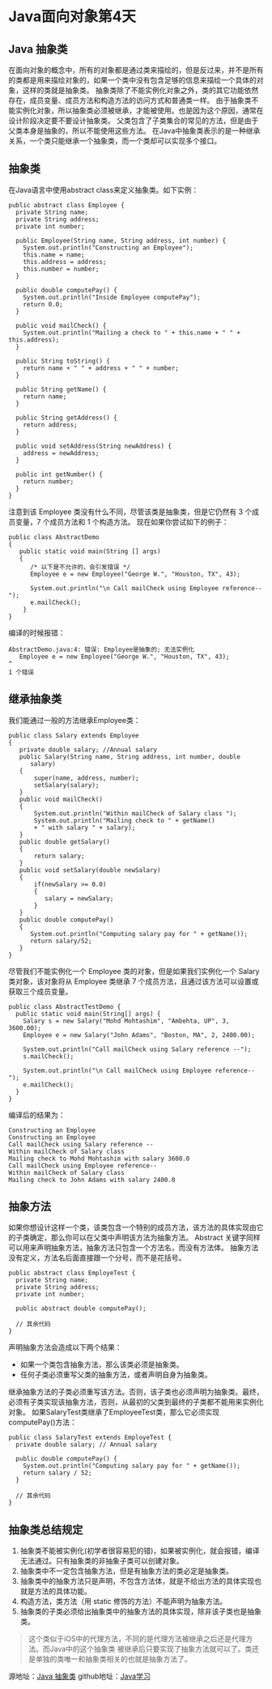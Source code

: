 # Java面向对象第4天
## Java 抽象类
在面向对象的概念中，所有的对象都是通过类来描绘的，但是反过来，并不是所有的类都是用来描绘对象的，如果一个类中没有包含足够的信息来描绘一个具体的对象，这样的类就是抽象类。
抽象类除了不能实例化对象之外，类的其它功能依然存在，成员变量、成员方法和构造方法的访问方式和普通类一样。
由于抽象类不能实例化对象，所以抽象类必须被继承，才能被使用。也是因为这个原因，通常在设计阶段决定要不要设计抽象类。
父类包含了子类集合的常见的方法，但是由于父类本身是抽象的，所以不能使用这些方法。
在Java中抽象类表示的是一种继承关系，一个类只能继承一个抽象类，而一个类却可以实现多个接口。

## 抽象类
在Java语言中使用abstract class来定义抽象类。如下实例：
```
public abstract class Employee {
  private String name;
  private String address;
  private int number;

  public Employee(String name, String address, int number) {
    System.out.println("Constructing an Employee");
    this.name = name;
    this.address = address;
    this.number = number;
  }

  public double computePay() {
    System.out.println("Inside Employee computePay");
    return 0.0;
  }

  public void mailCheck() {
    System.out.println("Mailing a check to " + this.name + " " + this.address);
  }

  public String toString() {
    return name + " " + address + " " + number;
  }

  public String getName() {
    return name;
  }

  public String getAddress() {
    return address;
  }

  public void setAddress(String newAddress) {
    address = newAddress;
  }

  public int getNumber() {
    return number;
  }
}
```
注意到该 Employee 类没有什么不同，尽管该类是抽象类，但是它仍然有 3 个成员变量，7 个成员方法和 1 个构造方法。 现在如果你尝试如下的例子：

```
public class AbstractDemo
{
   public static void main(String [] args)
   {
      /* 以下是不允许的，会引发错误 */
      Employee e = new Employee("George W.", "Houston, TX", 43);
 
      System.out.println("\n Call mailCheck using Employee reference--");
      e.mailCheck();
    }
}
```
编译的时候报错：
```
AbstractDemo.java:4: 错误: Employee是抽象的; 无法实例化
   Employee e = new Employee("George W.", "Houston, TX", 43);                 ^
1 个错误
```
## 继承抽象类
我们能通过一般的方法继承Employee类：
```
public class Salary extends Employee
{
   private double salary; //Annual salary
   public Salary(String name, String address, int number, double
      salary)
   {
       super(name, address, number);
       setSalary(salary);
   }
   public void mailCheck()
   {
       System.out.println("Within mailCheck of Salary class ");
       System.out.println("Mailing check to " + getName()
       + " with salary " + salary);
   }
   public double getSalary()
   {
       return salary;
   }
   public void setSalary(double newSalary)
   {
       if(newSalary >= 0.0)
       {
          salary = newSalary;
       }
   }
   public double computePay()
   {
      System.out.println("Computing salary pay for " + getName());
      return salary/52;
   }
}
```
尽管我们不能实例化一个 Employee 类的对象，但是如果我们实例化一个 Salary 类对象，该对象将从 Employee 类继承 7 个成员方法，且通过该方法可以设置或获取三个成员变量。
```
public class AbstractTestDemo {
  public static void main(String[] args) {
    Salary s = new Salary("Mohd Mohtashim", "Ambehta, UP", 3, 3600.00);
    Employee e = new Salary("John Adams", "Boston, MA", 2, 2400.00);

    System.out.println("Call mailCheck using Salary reference --");
    s.mailCheck();

    System.out.println("\n Call mailCheck using Employee reference--");
    e.mailCheck();
  }
}
```
编译后的结果为：
```
Constructing an Employee
Constructing an Employee
Call mailCheck using Salary reference --
Within mailCheck of Salary class 
Mailing check to Mohd Mohtashim with salary 3600.0
Call mailCheck using Employee reference--
Within mailCheck of Salary class 
Mailing check to John Adams with salary 2400.0
```
## 抽象方法
如果你想设计这样一个类，该类包含一个特别的成员方法，该方法的具体实现由它的子类确定，那么你可以在父类中声明该方法为抽象方法。
Abstract 关键字同样可以用来声明抽象方法，抽象方法只包含一个方法名，而没有方法体。
抽象方法没有定义，方法名后面直接跟一个分号，而不是花括号。
```
public abstract class EmployeTest {
  private String name;
  private String address;
  private int number;

  public abstract double computePay();

  // 其余代码
}
```
声明抽象方法会造成以下两个结果：

*	 如果一个类包含抽象方法，那么该类必须是抽象类。
* 任何子类必须重写父类的抽象方法，或者声明自身为抽象类。

继承抽象方法的子类必须重写该方法。否则，该子类也必须声明为抽象类。最终，必须有子类实现该抽象方法，否则，从最初的父类到最终的子类都不能用来实例化对象。
如果SalaryTest类继承了EmployeeTest类，那么它必须实现computePay()方法：
```
public class SalaryTest extends EmployeTest {
  private double salary; // Annual salary

  public double computePay() {
    System.out.println("Computing salary pay for " + getName());
    return salary / 52;
  }

  // 其余代码
}
```
## 抽象类总结规定

1. 抽象类不能被实例化(初学者很容易犯的错)，如果被实例化，就会报错，编译无法通过。只有抽象类的非抽象子类可以创建对象。
2. 抽象类中不一定包含抽象方法，但是有抽象方法的类必定是抽象类。
3. 抽象类中的抽象方法只是声明，不包含方法体，就是不给出方法的具体实现也就是方法的具体功能。
4. 构造方法，类方法（用 static 修饰的方法）不能声明为抽象方法。
5. 抽象类的子类必须给出抽象类中的抽象方法的具体实现，除非该子类也是抽象类。


> 这个类似于iOS中的代理方法，不同的是代理方法被继承之后还是代理方法。而Java中的这个抽象类 被继承后只要实现了抽象方法就可以了。类还是单独的类唯一和抽象类相关的也就是抽象方法了。

		
源地址：[Java 抽象类](https://www.runoob.com/java/java-abstraction.html)
github地址：[Java学习](https://github.com/shaveKevin/SKJAVALearning)



